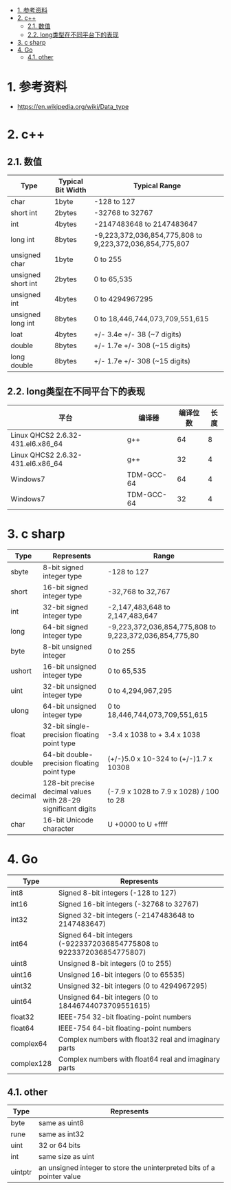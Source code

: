 

<!-- TOC -->

- [1. 参考资料](#1-参考资料)
- [2. c++](#2-c)
    - [2.1. 数值](#21-数值)
    - [2.2. long类型在不同平台下的表现](#22-long类型在不同平台下的表现)
- [3. c sharp](#3-c-sharp)
- [4. Go](#4-go)
    - [4.1. other](#41-other)

<!-- /TOC -->


<a id="markdown-1-参考资料" name="1-参考资料"></a>
# 1. 参考资料

* https://en.wikipedia.org/wiki/Data_type

<a id="markdown-2-c" name="2-c"></a>
# 2. c++

<a id="markdown-21-数值" name="21-数值"></a>
## 2.1. 数值

Type|	Typical Bit Width|	Typical Range
-|-|-
char	|1byte|	-128 to 127
short int	|2bytes	|-32768 to 32767
int|	4bytes	|-2147483648 to 2147483647
long int|	8bytes	|-9,223,372,036,854,775,808 to 9,223,372,036,854,775,807
unsigned char|	1byte	|0 to 255
unsigned short int|	2bytes|	0 to 65,535
unsigned int|	4bytes	|0 to 4294967295
unsigned long int|	8bytes	|0 to 18,446,744,073,709,551,615
loat	|4bytes	|+/- 3.4e +/- 38 (~7 digits)
double	|8bytes|	+/- 1.7e +/- 308 (~15 digits)
long double|	8bytes|	+/- 1.7e +/- 308 (~15 digits)

<a id="markdown-22-long类型在不同平台下的表现" name="22-long类型在不同平台下的表现"></a>
## 2.2. long类型在不同平台下的表现

平台	|编译器	|编译位数	|长度
-|-|-|-
Linux QHCS2 2.6.32-431.el6.x86_64|	g++	|64|	8
Linux QHCS2 2.6.32-431.el6.x86_64|	g++|	32	|4
Windows7|	TDM-GCC-64|	64	|4
Windows7|	TDM-GCC-64	|32	|4


<a id="markdown-3-c-sharp" name="3-c-sharp"></a>
# 3. c sharp

Type	|Represents	|Range
-|-|-
sbyte	|8-bit signed integer type|	-128 to 127
short	|16-bit signed integer type	|-32,768 to 32,767
int	|32-bit signed integer type|	-2,147,483,648 to 2,147,483,647
long|	64-bit signed integer type|	-9,223,372,036,854,775,808 to 9,223,372,036,854,775,80
byte	|8-bit unsigned integer	|0 to 255
ushort	|16-bit unsigned integer type	|0 to 65,535
uint	|32-bit unsigned integer type	|0 to 4,294,967,295
ulong	|64-bit unsigned integer type	|0 to 18,446,744,073,709,551,615
float	|32-bit single-precision floating point type|	-3.4 x 1038 to + 3.4 x 1038
double	|64-bit double-precision floating point type|	(+/-)5.0 x 10-324 to (+/-)1.7 x 10308
decimal	|128-bit precise decimal values with 28-29 significant digits|	(-7.9 x 1028 to 7.9 x 1028) / 100 to 28
char	|16-bit Unicode character	|U +0000 to U +ffff

<a id="markdown-4-go" name="4-go"></a>
# 4. Go

Type	|Represents
-|-
int8	|Signed 8-bit integers (-128 to 127)
int16	|Signed 16-bit integers (-32768 to 32767)
int32	|Signed 32-bit integers (-2147483648 to 2147483647)
int64	|Signed 64-bit integers (-9223372036854775808 to 9223372036854775807)
uint8	|Unsigned 8-bit integers (0 to 255)
uint16	|Unsigned 16-bit integers (0 to 65535)
uint32	|Unsigned 32-bit integers (0 to 4294967295)
uint64	|Unsigned 64-bit integers (0 to 18446744073709551615)
float32	|IEEE-754 32-bit floating-point numbers
float64|	IEEE-754 64-bit floating-point numbers
complex64	|Complex numbers with float32 real and imaginary parts
complex128|	Complex numbers with float64 real and imaginary parts

<a id="markdown-41-other" name="41-other"></a>
## 4.1. other

Type	|Represents
-|-
byte	|same as uint8
rune	|same as int32
uint	|32 or 64 bits
int	|same size as uint
uintptr|	an unsigned integer to store the uninterpreted bits of a pointer value

